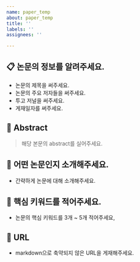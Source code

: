```yaml
---
name: paper_temp
about: paper_temp
title: ''
labels: ''
assignees: ''

---
```


## :clipboard: 논문의 정보를 알려주세요.
- 논문의 제목을 써주세요.
- 논문의 주요 저자들을 써주세요.
- 투고 저널을 써주세요.
- 게재일자를 써주세요.

## :page_with_curl: Abstract
> 해당 본문의 abstract를 실어주세요.

## :mag_right: 어떤 논문인지 소개해주세요.
- 간략하게 논문에 대해 소개해주세요.

## :key: 핵심 키워드를 적어주세요.
- 논문의 핵심 키워드를 3개 ~ 5개 적어주세요,

## :paperclip: URL
- markdown으로 축약되지 않은 URL을 게재해주세요.
